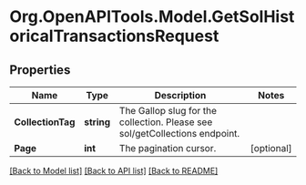 # Org.OpenAPITools.Model.GetSolHistoricalTransactionsRequest

## Properties

Name | Type | Description | Notes
------------ | ------------- | ------------- | -------------
**CollectionTag** | **string** | The Gallop slug for the collection. Please see sol/getCollections endpoint. | 
**Page** | **int** | The pagination cursor. | [optional] 

[[Back to Model list]](../README.md#documentation-for-models) [[Back to API list]](../README.md#documentation-for-api-endpoints) [[Back to README]](../README.md)

